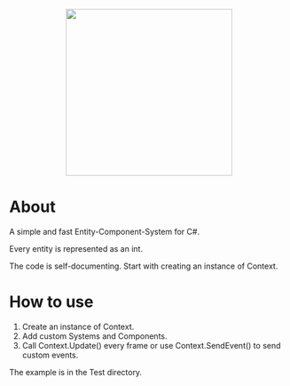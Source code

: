 <p align="center">
  <img height="300" src="https://user-images.githubusercontent.com/8492408/124276070-a6a42880-db43-11eb-89af-4e612eb66620.png">
</p>

# About

A simple and fast Entity-Component-System for C#.

Every entity is represented as an int.

The code is self-documenting. Start with creating an instance of Context.

# How to use

1. Create an instance of Context.
2. Add custom Systems and Components.
3. Call Context.Update() every frame or use Context.SendEvent() to send custom events.

The example is in the Test directory.
